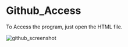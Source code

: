 # Github_Access
To Access the program, just open the HTML file.

![github_screenshot](https://i.imgur.com/ygY4faK.png)
